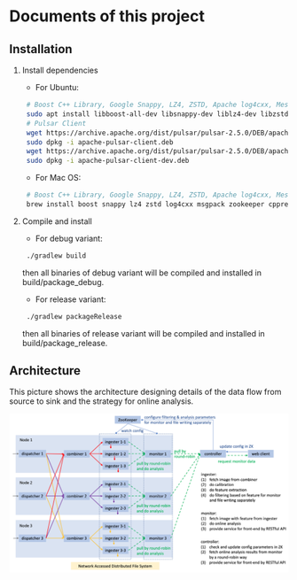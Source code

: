 # Documents of this project

## Installation

1. Install dependencies  
   * For Ubuntu:  

   ```bash
    # Boost C++ Library, Google Snappy, LZ4, ZSTD, Apache log4cxx, MessagePack, ZooKeeper, C++ Rest SDK, HDF5
    sudo apt install libboost-all-dev libsnappy-dev liblz4-dev libzstd-dev liblog4cxx-dev libmsgpack-dev libzookeeper-mt-dev libcpprest-dev libhdf5-dev
    # Pulsar Client
    wget https://archive.apache.org/dist/pulsar/pulsar-2.5.0/DEB/apache-pulsar-client.deb
    sudo dpkg -i apache-pulsar-client.deb
    wget https://archive.apache.org/dist/pulsar/pulsar-2.5.0/DEB/apache-pulsar-client-dev.deb
    sudo dpkg -i apache-pulsar-client-dev.deb
   ```

   * For Mac OS:  

   ```bash
    # Boost C++ Library, Google Snappy, LZ4, ZSTD, Apache log4cxx, MessagePack, ZooKeeper, C++ Rest SDK, Pulsar Client, HDF5
    brew install boost snappy lz4 zstd log4cxx msgpack zookeeper cpprestsdk libpulsar hdf5
   ```

2. Compile and install  
   * For debug variant:

   ```bash
    ./gradlew build
   ```

   then all binaries of debug variant will be compiled and installed in build/package_debug.  

   * For release variant:

   ```bash
    ./gradlew packageRelease
   ```

   then all binaries of release variant will be compiled and installed in build/package_release.

## Architecture

This picture shows the architecture designing details of the data flow from source to sink and the strategy for online analysis.

![architecture](images/architecture.png)

